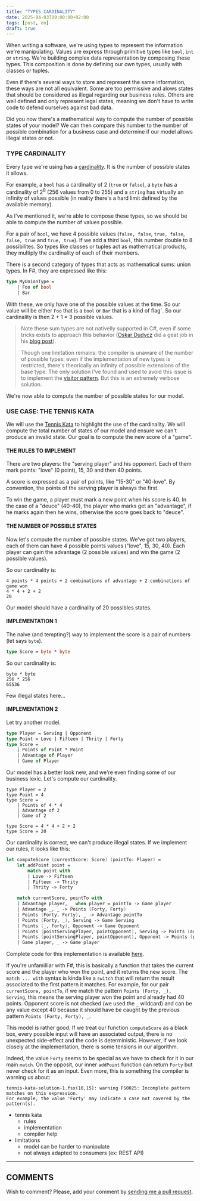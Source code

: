 ```yaml
---
title: "TYPES CARDINALITY"
date: 2025-04-03T09:00:00+02:00
tags: [post, en]
draft: true
---
```


When writing a software, we're using types to represent the information we're manipulating. Values are express through primitive types like `bool`, `int` or `string`. We're building complex data representation by composing these types. This composition is done by defining our own types, usually with classes or tuples.  

Even if there's several ways to store and represent the same information, these ways are not all equivalent. Some are too permissive and alows states that should be considered as illegal regarding our business rules. Others are well defined and only represent legal states, meaning we don't have to write code to defend ourselves against bad data.  

Did you now there's a mathematical way to compute the number of possible states of your model? We can then compare this number to the number of possible combination for a business case and determine if our model allows illegal states or not.

### TYPE CARDINALITY

Every type we're using has a [cardinality](https://en.wikipedia.org/wiki/Cardinality). It is the number of possible states it allows.  

For example, a `bool` has a cardinality of 2 (`true` or `false`), a `byte` has a cardinality of 2<sup>8</sup> (256 values from 0 to 255) and a `string` has virtually an infinity of values possible (in reality there's a hard limit defined by the available memory).  

As I've mentioned it, we're able to compose these types, so we should be able to compute the number of values possible.  

For a pair of `bool`, we have 4 possible values (`false, false`, `true, false`, `false, true` and `true, true`). If we add a third `bool`, this number double to 8 possibilites. So types like classes or tuples act as mathematical products, they multiply the cardinality of each of their members.  

There is a second category of types that acts as mathematical sums: union types. In F#, they are expressed like this:  

```fsharp
type MyUnionType =
    | Foo of bool
    | Bar
```

With these, we only have one of the possible values at the time. So our value will be either `Foo` that is a `bool` or `Bar` that is a kind of flag`. So our cardinality is then 2 + 1 = 3 possible values.

> Note these sum types are not nativelly supported in C#, even if some tricks exists to approach this behavior ([Oskar Dudycz](https://bsky.app/profile/oskardudycz.bsky.social)
 did a geat job in his [blog post](https://event-driven.io/en/union_types_in_csharp/)).  
>
> Though one limitation remains: the compiler is unaware of the number of possible types: even if the implementation of new types is restricted, there's theorically an infinity of possible extensions of the base type. The only solution I've found and used to avoid this issue is to implement the [visitor pattern](https://refactoring.guru/design-patterns/visitor). But this is an extremely verbose solution.  

We're now able to compute the number of possible states for our model.

### USE CASE: THE TENNIS KATA

We will use the [Tennis Kata](https://sammancoaching.org/kata_descriptions/tennis.html) to highlight the use of the cardinality. We will compute the total number of states of our model and ensure we can't produce an invalid state. Our goal is to compute the new score of a "game".  

#### THE RULES TO IMPLEMENT

There are two players: the "serving player" and his opponent. Each of them mark points: "love" (0 point), 15, 30 and then 40 points.  

A score is expressed as a pair of points, like "15-30" or "40-love". By convention, the points of the serving player is always the first.  

To win the game, a player must mark a new point when his score is 40. In the case of a "deuce" (40-40), the player who marks get an "advantage", if he marks again then he wins, otherwise the score goes back to "deuce".

#### THE NUMBER OF POSSIBLE STATES

Now let's compute the number of possible states. We've got two players, each of them can have 4 possible points values ("love", 15, 30, 40). Each player can gain the advantage (2 possible values) and win the game (2 possible values).  

So our cardinality is:  

```text
4 points * 4 points + 2 combinations of advantage + 2 combinations of game won
4 * 4 + 2 + 2
20
```

Our model should have a cardinality of 20 possibles states.

#### IMPLEMENTATION 1

The naive (and tempting?) way to implement the score is a pair of numbers (let says `byte`).  

```fsharp
type Score = byte * byte
```

So our cardinality is:

```text
byte * byte
256 * 256
65536
```

Few illegal states here...

#### IMPLEMENTATION 2

Let try another model.

```fsharp
type Player = Serving | Opponent
type Point = Love | Fifteen | Thrity | Forty
type Score =
    | Points of Point * Point
    | Advantage of Player
    | Game of Player
```

Our model has a better look new, and we're even finding some of our business lexic. Let's compute our cardinality.  

```text
type Player = 2 
type Point = 4
type Score =
    | Points of 4 * 4
    | Advantage of 2
    | Game of 2

type Score = 4 * 4 + 2 + 2
type Score = 20
```

Our cardinality is correct, we can't produce illegal states. If we implement our rules, it looks like this:  

```fsharp
let computeScore (currentScore: Score) (pointTo: Player) =
    let addPoint point = 
        match point with
        | Love -> Fifteen
        | Fifteen -> Thrity
        | Thrity -> Forty

    match currentScore, pointTo with
    | Advantage player, _ when player = pointTo -> Game player
    | Advantage _, _ -> Points (Forty, Forty)
    | Points (Forty, Forty), _ -> Advantage pointTo
    | Points (Forty, _), Serving -> Game Serving
    | Points (_, Forty), Opponent -> Game Opponent
    | Points (pointServingPlayer, pointOpponent), Serving -> Points (addPoint pointServingPlayer, pointOpponent)
    | Points (pointServingPlayer, pointOpponent), Opponent -> Points (pointServingPlayer, addPoint pointOpponent)
    | Game player, _ -> Game player
```

Complete code for this implementation is available [here](tennis-kata-solution-1.fsx).

If you're unfamilliar with F#, this is basically a function that takes the current score and the player who won the point, and it returns the new score. The `match ... with` syntax is kinda like a `switch` that will return the result associated to the first pattern it matches. For example, for our pair `currentScore, pointTo`, if we match the pattern `Points (Forty, _), Serving`, this means the serving player won the point and already had 40 points. Opponent score is not checked (we used the `_` wildcard) and can be any value except 40 because it should have be caught by the previous pattern `Points (Forty, Forty), _`.

This model is rather good. If we treat our function `computeScore` as a black box, every possible input will have an associated output, there is no unexpected side-effect and the code is deterministic. However, if we look closely at the implementation, there is some tensions in our algorithm.  

Indeed, the value `Forty` seems to be special as we have to check for it in our main `match`. On the opposit, our inner `addPoint` function can return `Forty` but never check for it as an input. Even more, this is something the compiler is warning us about:  

```text
tennis-kata-solution-1.fsx(10,15): warning FS0025: Incomplete pattern matches on this expression.
For example, the value 'Forty' may indicate a case not covered by the pattern(s).
```

- tennis kata
  - rules
  - implementation
  - compiler help
- limitations
  - model can be harder to manipulate
  - not always adapted to consumers (ex: REST API)

---

## COMMENTS

<!--Add your comment here-->

Wish to comment? Please, add your comment by [sending me a pull request](https://github.com/RomainTrm/Blog?tab=readme-ov-file#how-to-comment).
